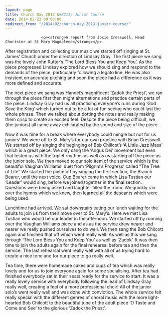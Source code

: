 ```yaml
---
layout: page
title: Church Day 2013 &#8211; Junior Course
date: 2014-02-23 09:00:00
redirect_from: "/2014/02/church-day-2013-junior-course/"
---
```

<section>

                    
                    <p><strong>A report from Josie Cresswell, Head Chorister at St Mary Magdalene</strong></p>
<p>After registration and collecting our music we started off singing at St. James&#8217; Church under the direction of Lindsay Gray. The first piece we sang was the lovely John Rutter&#8217;s &#8216;The Lord Bless You and Keep You&#8217;. As the piece progressed Lindsay explored how we should sing and respond to the demands of the piece, particularly following a legato line. He was also insistent on accurate pitching and soon the piece had a difference as it was more defined and accurate.</p>
<p>The next piece we sang was Handel&#8217;s magnificent &#8216;Zadok the Priest&#8217;, we ran through the piece first then might alternations and practice certain parts of the piece. Lindsay Gray had us all practising everyone&#8217;s runs during &#8216;God Save the King&#8217; which turned out to be a lot of fun seeing who could last the whole phrase. Then we talked about dotting the notes and really making them crisp to create an excited feel. Despite the piece being difficult, we (the juniors) all came away exhilarated by the sound and size of the piece.</p>
<p>Now it was time for a break where everybody could mingle but not for us juniors! We were off to St. Mary&#8217;s for our own practice with Brian Cresswell. We started off by singing the beginging of Bob Chillcot&#8217;s &#8216;A Little Jazz Mass&#8217; which is a great piece. We only sang the &#8216;Angus Dei&#8217; movement but even that tested us with the triplet rhythms as well as us starting off the piece as the junior solo. We then moved to our solo item of the service which is the beautiful Vaughan Williams&#8217; duet from &#8216;Pilgrim&#8217;s Progress&#8217; called “The Tree of Life” We started the piece off by singing the first section, the Branch Bearer, until the next voice, Cup Bearer came in which Lisa Tustian our &#8216;Leader&#8217; would sing, before we joined together in the final section. Questions were being asked and laughter filled the room. We quickly ran over the hymns which we knew, then learned all the descants which were being used.</p>
<p>Lunchtime had arrived. We sat downstairs eating our lunch waiting for the adults to join us from their move over to St. Mary&#8217;s. Here we met Lisa Tustian who would be our leader in the afternoon. We started off by running over the Vaughan Williams piece and as as the service drew nearer and nearer we really pushed ourselves to do well. We then sang the Bob Chilcott again and finished that off which went really well. As well as this we sang through &#8216;The Lord Bless You and Keep You&#8217; as well as &#8216;Zadok&#8217;. It was then time to join the adults again for the final rehearsal before tea and then the service. The last rehearsal went really well with all of us trying hard to create a nice tone and for our piece to go really well.</p>
<p>Tea time, there were homemade cakes and cups of tea which was really lovely and for us to join everyone again for some socialising. After tea had finished everybody sat in their seats ready for the service to start. It was a really lovely service with everybody following the lead of Lindsay Gray really well, creating a feel of a more professional choir! All of the junior solo&#8217;s went really well and was done with conviction. The whole service felt really special with the different genres of choral music with the more light-hearted Bob Chilcott to the beautiful tune of the adult piece &#8216;O Taste and Come and See&#8217; to the glorious &#8216;Zadok the Priest&#8217;.</p>

                
</section>
